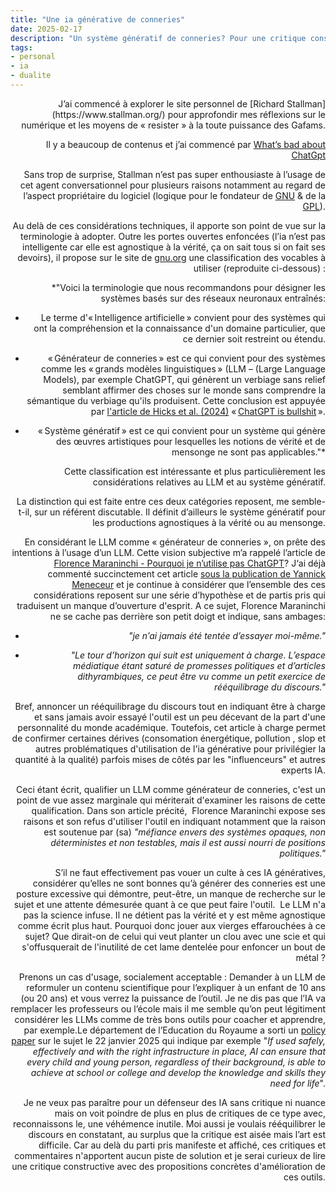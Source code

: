 ```yaml
---
title: "Une ia générative de conneries"
date: 2025-02-17  
description: "Un système génératif de conneries? Pour une critique constructive des ia génératives."
tags: 
- personal
- ia
- dualite
---
```

<div style="text-align: right"> 
J’ai commencé à explorer le site personnel de [Richard Stallman](https://www.stallman.org/) pour approfondir mes réflexions sur le numérique et les moyens de « resister » à la toute puissance des Gafams.

Il y a beaucoup de contenus et j’ai commencé par [What’s bad about ChatGpt](https://www.stallman.org/chatgpt.html)

Sans trop de surprise, Stallman n’est pas super enthousiaste à l’usage de cet agent conversationnel pour plusieurs raisons notamment au regard de l’aspect propriétaire du logiciel (logique pour le fondateur de [GNU](https://www.gnu.org/home.fr.html#:~:text=GNU%20est%20un%20syst%C3%A8me%20d'exploitation%20de%20type%20Unix.,le%20nom%20de%20projet%20GNU.) & de la [GPL](https://www.gnu.org/licenses/licenses.fr.html)).

Au delà de ces considérations techniques, il apporte son point de vue sur la terminologie à adopter. Outre les portes ouvertes enfoncées (l’ia n’est pas intelligente car elle est agnostique à la vérité, ça on sait tous si on fait ses devoirs), il propose sur le site de [gnu.org](https://gnu.org/philosophy/words-to-avoid.html#ArtificialIntelligence) une classification des vocables à utiliser (reproduite ci-dessous) :

*"Voici la terminologie que nous recommandons pour désigner les systèmes basés sur des réseaux neuronaux entraînés:

- Le terme d'« Intelligence artificielle » convient pour des systèmes qui ont la compréhension et la connaissance d'un domaine particulier, que ce dernier soit restreint ou étendu.

- « Générateur de conneries » est ce qui convient pour des systèmes comme les « grands modèles linguistiques » (LLM – (Large Language Models), par exemple ChatGPT, qui génèrent un verbiage sans relief semblant affirmer des choses sur le monde sans comprendre la sémantique du verbiage qu'ils produisent. Cette conclusion est appuyée par [l'article de Hicks et al. (2024)](https://www.gnu.org/philosophy/words-to-avoid.html#ft1) « [ChatGPT is bullshit](https://link.springer.com/article/10.1007/s10676-024-09775-5) ».

- « Système génératif » est ce qui convient pour un système qui génère des œuvres artistiques pour lesquelles les notions de vérité et de mensonge ne sont pas applicables."*

Cette classification est intéressante et plus particulièrement les considérations relatives au LLM et au système génératif.

La distinction qui est faite entre ces deux catégories reposent, me semble-t-il, sur un référent discutable. Il définit d’ailleurs le système génératif pour les productions agnostiques à la vérité ou au mensonge.

En considérant le LLM comme « générateur de conneries », on prête des intentions à l’usage d’un LLM. Cette vision subjective m’a rappelé l’article de [Florence Maraninchi - Pourquoi je n’utilise pas ChatGPT](https://academia.hypotheses.org/58766)? J‘ai déjà commenté succinctement cet article [sous la publication de Yannick Meneceur](https://bsky.app/profile/yannickmeneceur.bsky.social/post/3lhcdil364k2k) et je continue à considérer que l’ensemble des ces considérations reposent sur une série d’hypothèse et de partis pris qui traduisent un manque d’ouverture d'esprit. A ce sujet, Florence Maraninchi ne se cache pas derrière son petit doigt et indique, sans ambages:

- *"je n’ai jamais été tentée d’essayer moi-même."*

- *"Le tour d’horizon qui suit est uniquement à charge. L’espace médiatique étant saturé de promesses politiques et d’articles dithyrambiques, ce peut être vu comme un petit exercice de rééquilibrage du discours."*

Bref, annoncer un rééquilibrage du discours tout en indiquant être à charge et sans jamais avoir essayé l'outil est un peu décevant de la part d'une personnalité du monde académique. Toutefois, cet article à charge permet de confirmer certaines dérives (consomation énergétique, pollution , slop et autres problématiques d'utilisation de l'ia générative pour privilégier la quantité à la qualité) parfois mises de côtés par les "influenceurs" et autres experts IA.

Ceci étant écrit, qualifier un LLM comme générateur de conneries, c'est un point de vue assez marginale qui mériterait d'examiner les raisons de cette qualification. Dans son article précité,  Florence Maraninchi expose ses raisons et son refus d'utiliser l'outil en indiquant notamment que la raison est soutenue par (sa) *"méfiance envers des systèmes opaques, non déterministes et non testables, mais il est aussi nourri de positions politiques."*

S’il ne faut effectivement pas vouer un culte à ces IA génératives, considérer qu’elles ne sont bonnes qu’à générer des conneries est une posture excessive qui démontre, peut-être, un manque de recherche sur le sujet et une attente démesurée quant à ce que peut faire l'outil.  Le LLM n'a pas la science infuse. Il ne détient pas la vérité et y est même agnostique comme écrit plus haut. Pourquoi donc jouer aux vierges effarouchées à ce sujet? Que dirait-on de celui qui veut planter un clou avec une scie et qui s'offusquerait de l'inutilité de cet lame dentelée pour enfoncer un bout de métal ?

Prenons un cas d'usage, socialement acceptable : Demander à un LLM de reformuler un contenu scientifique pour l’expliquer à un enfant de 10 ans (ou 20 ans) et vous verrez la puissance de l’outil. Je ne dis pas que l’IA va remplacer les professeurs ou l’école mais il me semble qu’on peut légitiment considérer les LLMs comme de très bons outils pour coacher et apprendre, par exemple.Le département de l’Education du Royaume a sorti un [policy paper](https://www.gov.uk/government/publications/generative-artificial-intelligence-in-education/generative-artificial-intelligence-ai-in-education) sur le sujet le 22 janvier 2025 qui indique par exemple "*If used safely, effectively and with the right infrastructure in place, AI can ensure that every child and young person, regardless of their background, is able to achieve at school or college and develop the knowledge and skills they need for life*". 

Je ne veux pas paraître pour un défenseur des IA sans critique ni nuance mais on voit poindre de plus en plus de critiques de ce type avec, reconnaissons le, une véhémence inutile. Moi aussi je voulais rééquilibrer le discours en constatant, au surplus que la critique est aisée mais l’art est difficile. Car au delà du parti pris manifeste et affiché, ces critiques et commentaires n'apportent aucun piste de solution et je serai curieux de lire une critique constructive avec des propositions concrètes d'amélioration de ces outils.

</div>